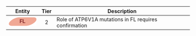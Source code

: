 |Entity|Tier|Description              |
|:----:|:----:|------------------------------|
|![FL](images/icons/FL_tier2.png) | 2 | Role of ATP6V1A mutations in FL requires confirmation|
